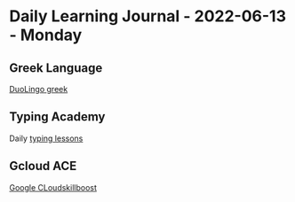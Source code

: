 # Daily Learning Journal - 2022-06-13 - Monday

## Greek Language

[DuoLingo greek](https://www.duolingo.com/learn)

## Typing Academy

Daily [typing lessons](https://www.typing.academy/typing-tutor/lessons)

## Gcloud ACE

[Google CLoudskillboost](https://www.cloudskillsboost.google/)
